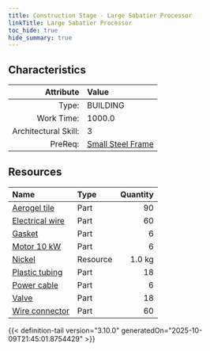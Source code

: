 ```yaml
---
title: Construction Stage - Large Sabatier Processor
linkTitle: Large Sabatier Processor
toc_hide: true
hide_summary: true
---
```

<!-- This is generated by the MarsSim HelpGenertor, do not edit. -->

## Characteristics

| Attribute      | Value |
|--------:|:------|
|Type:|BUILDING|
|Work Time:|1000.0|
|Architectural Skill:|3|
|PreReq:|[Small Steel Frame](/docs/definitions/construction/small-steel-frame)|

## Resources

| Name | Type | Quantity |
|:-----|:-----|-----:|
|[Aerogel tile](/docs/definitions/part/aerogel-tile)|Part|90|
|[Electrical wire](/docs/definitions/part/electrical-wire)|Part|60|
|[Gasket](/docs/definitions/part/gasket)|Part|6|
|[Motor 10 kW](/docs/definitions/part/motor-10-kw)|Part|6|
|[Nickel](/docs/definitions/resource/nickel)|Resource|1.0 kg|
|[Plastic tubing](/docs/definitions/part/plastic-tubing)|Part|18|
|[Power cable](/docs/definitions/part/power-cable)|Part|6|
|[Valve](/docs/definitions/part/valve)|Part|18|
|[Wire connector](/docs/definitions/part/wire-connector)|Part|60|




{{< definition-tail version="3.10.0" generatedOn="2025-10-09T21:45:01.8754429" >}}

